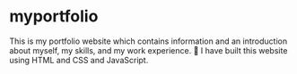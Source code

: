 # myportfolio
This is my portfolio website which contains information and an introduction about myself, my skills, and my work experience.  I have built this website using HTML and CSS and JavaScript.

